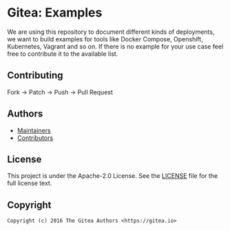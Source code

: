 # Gitea: Examples

We are using this repository to document different kinds of deployments, we want to build examples for tools like Docker Compose, Openshift, Kubernetes, Vagrant and so on. If there is no example for your use case feel free to contribute it to the available list.

## Contributing

Fork -> Patch -> Push -> Pull Request

## Authors

* [Maintainers](https://github.com/orgs/go-gitea/people)
* [Contributors](https://github.com/go-gitea/examples/graphs/contributors)

## License

This project is under the Apache-2.0 License. See the [LICENSE](LICENSE) file for the full license text.

## Copyright

```
Copyright (c) 2016 The Gitea Authors <https://gitea.io>
```
